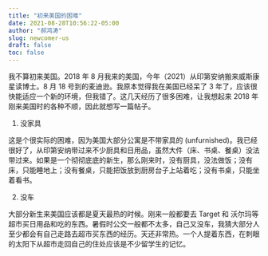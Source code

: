 ```yaml
---
title: "初来美国的困难"
date: 2021-08-28T10:56:22-05:00
author: "郝鸿涛"
slug: newcomer-us
draft: false
toc: false
---
```


我不算初来美国。2018 年 8 月我来的美国，今年（2021）从印第安纳搬来威斯康星读博士。8 月 18 号到的麦迪逊。我原本觉得我在美国已经呆了 3 年了，应该很快能适应一个新的环境，但我错了。这几天经历了很多困难，让我想起来 2018 年刚来美国时的各种不顺，因此就想写一篇帖子。

1. 没家具

  这是个很实际的困难，因为美国大部分公寓是不带家具的 (unfurnished)。我已经很好了，从印第安纳带过来不少厨具和日用品，虽然大件（床、书桌、餐桌）没法带过来。如果是一个彻彻底底的新生，那么刚来时，没有厨具，没法做饭；没有床，只能睡地上；没有餐桌，只能把饭放到厨房台子上站着吃；没有书桌，只能坐着看书。

2. 没车

  大部分新生来美国应该都是夏天最热的时候。刚来一般都要去 Target 和 沃尔玛等超市买日用品和吃的东西。暑假时公交一般都不太多，自己又没车，我猜大部分人至少都会有自己走路去超市买东西的经历。天还非常热。一个人提着东西，在刺眼的太阳下从超市走回自己的住处应该是不少留学生的记忆。
